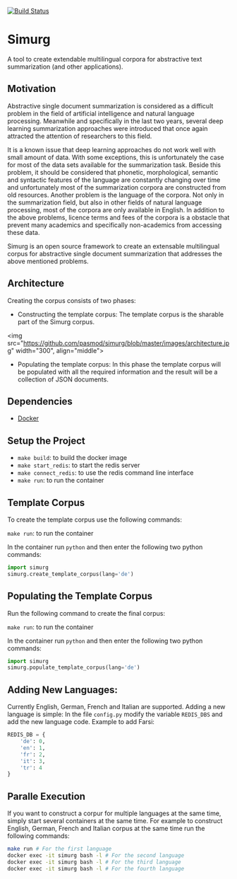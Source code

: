 [![Build Status](https://travis-ci.org/pasmod/simurg.svg?branch=master)](https://travis-ci.org/pasmod/simurg)
# Simurg

A tool to create extendable multilingual corpora for abstractive text summarization (and other applications).
## Motivation
Abstractive single document summarization is considered as a difficult problem in the field of artificial intelligence and natural language processing. Meanwhile and specifically in the last two years, several deep learning summarization approaches were introduced that once again attracted the attention of researchers to this field.

It is a known issue that deep learning approaches do not work well with small amount of data. With some exceptions, this is unfortunately the case for most of the data sets available for the summarization task. Beside this problem, it should be considered that phonetic, morphological, semantic and syntactic features of the language are constantly changing over time and unfortunately most of the summarization corpora are constructed from old resources. Another problem is the language of the corpora. Not only in the summarization field, but also in other fields of natural language processing, most of the corpora are only available in English. In addition to the above problems, licence terms and fees of the corpora is a obstacle that prevent many academics and specifically non-academics from accessing these data.

Simurg is an open source framework to create an extensable multilingual corpus for abstractive single document summarization that addresses the above mentioned problems.

## Architecture
Creating the corpus consists of two phases:
- Constructing the template corpus: The template corpus is the sharable part of the Simurg corpus.

<img src="https://github.com/pasmod/simurg/blob/master/images/architecture.jpg" width="300", align="middle">
- Populating the template corpus: In this phase the template corpus will be populated with all the required information and the result will be a collection of JSON documents.

## Dependencies
- [Docker](https://www.docker.com/)

## Setup the Project
- ```make build```: to build the docker image
- ```make start_redis```: to start the redis server
- ```make connect_redis```: to use the redis command line interface
- ```make run```: to run the container

## Template Corpus
To create the template corpus use the following commands:

```make run```: to run the container

In the container run ```python``` and then enter the following two python commands:

```python
import simurg
simurg.create_template_corpus(lang='de')
```

## Populating the Template Corpus
Run the following command to create the final corpus:

```make run```: to run the container

In the container run ```python``` and then enter the following two python commands:
```python
import simurg
simurg.populate_template_corpus(lang='de')
```

## Adding New Languages:
Currently English, German, French and Italian are supported. Adding a new language is simple:
In the file ```config.py``` modify the variable ```REDIS_DBS``` and add the new language code. Example to add Farsi:
```python
REDIS_DB = {
    'de': 0,
    'en': 1,
    'fr': 2,
    'it': 3,
    'tr': 4
}
```

## Paralle Execution
If you want to construct a corpur for multiple languages at the same time, simply start several containers at the same time. For example to construct English, German, French and Italian corpus at the same time run the following commands:
```bash
make run # For the first language
docker exec -it simurg bash -l # For the second language
docker exec -it simurg bash -l # For the third language
docker exec -it simurg bash -l # For the fourth language
```
